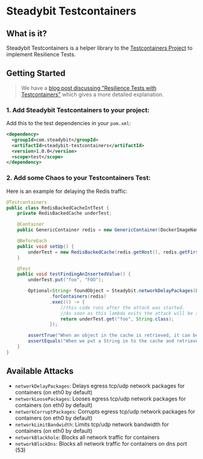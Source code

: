# Steadybit Testcontainers

## What is it?

Steadybit Testcontainers is a helper library to the [Testcontainers Project](https://testcontainers.org) to implement Resilience Tests. 

## Getting Started

> We have a [blog post discussing "Resilience Tests with Testcontainers"](https://www.steadybit.com/blog/resilience-testing-using-testcontainers/) which gives a more detailed explanation.

### 1. Add Steadybit Testcontainers to your project:
Add this to the test dependencies in your `pom.xml`:
```xml
<dependency>  
  <groupId>com.steadybit</groupId>
  <artifactId>steadybit-testcontainers</artifactId>
  <version>1.0.0</version>
  <scope>test</scope>
</dependency>
```

### 2. Add some Chaos to your Testcontainers Test:

Here is an example for delaying the Redis traffic:
```java
@Testcontainers
public class RedisBackedCacheIntTest {
    private RedisBackedCache underTest;

    @Container
    public GenericContainer redis = new GenericContainer(DockerImageName.parse("redis:5.0.3-alpine")).withExposedPorts(6379);

    @BeforeEach
    public void setUp() {
        underTest = new RedisBackedCache(redis.getHost(), redis.getFirstMappedPort());
    }

    @Test
    public void testFindingAnInsertedValue() {
        underTest.put("foo", "FOO");

        Optional<String> foundObject = Steadybit.networkDelayPackages(Duration.ofSeconds(2))
                .forContainers(redis)
                .exec(() -> {
                    //this code runs after the attack was started.
                    //As soon as this lambda exits the attack will be stopped.
                    return underTest.get("foo", String.class);
                });

        assertTrue("When an object in the cache is retrieved, it can be found", foundObject.isPresent());
        assertEquals("When we put a String in to the cache and retrieve it, the value is the same", "FOO", foundObject.get());
    }
}
```

## Available Attacks

- `networkDelayPackages`: Delays egress tcp/udp network packages for containers (on eth0 by default)
- `networkLoosePackages`: Looses egress tcp/udp network packages for containers (on eth0 by default)
- `networkCorruptPackages`: Corrupts egress tcp/udp network packages for containers (on eth0 by default)
- `networkLimitBandwidth`: Limits tcp/udp network bandwidth for containers (on eth0 by default)
- `networkBlackhole`: Blocks all network traffic for containers
- `networkBlockDns`: Blocks all network traffic for containers on dns port (53)
